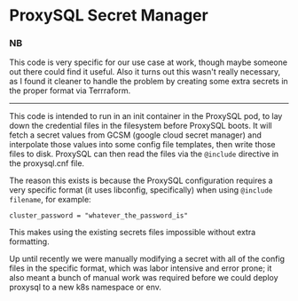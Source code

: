 # ProxySQL Secret Manager

### NB
This code is very specific for our use case at work, though maybe someone out there could find it useful. Also it turns out this wasn't really necessary, as I found it cleaner to handle the problem by creating some extra secrets in the proper format via Terrraform.

-----

This code is intended to run in an init container in the ProxySQL pod, to lay down the credential files in the filesystem before ProxySQL boots. It will fetch a secret values from GCSM (google cloud secret manager) and interpolate those values into some config file templates, then write those files to disk. ProxySQL can then read the files via the `@include` directive in the proxysql.cnf file.

The reason this exists is because the ProxySQL configuration requires a very specific format (it uses libconfig, specifically) when using `@include filename`, for example:

```
cluster_password = "whatever_the_password_is"
```

This makes using the existing secrets files impossible without extra formatting.

Up until recently we were manually modifying a secret with all of the config files in the specific format, which was labor intensive and error prone; it also meant a bunch of manual work was required before we could deploy proxysql to a new k8s namespace or env.
